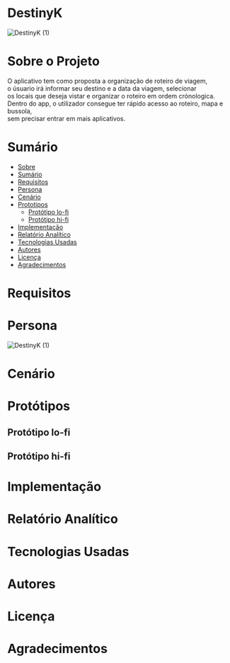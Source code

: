# DestinyK


![DestinyK (1)](https://github.com/flasantoro/DestinyK/assets/129131822/929f0ecf-b72a-4ef6-b4e7-b7e459ad7d7d)

# Sobre o Projeto

O aplicativo tem como proposta a organização de roteiro de viagem, <br/>
o úsuario irá informar seu destino e a data da viagem, selecionar <br/>
os locais que deseja vistar e organizar o roteiro em ordem crónologica. <br/>
Dentro do app, o utilizador consegue ter rápido acesso ao roteiro, mapa e bussola, <br/>
sem precisar entrar em mais aplicativos.

# Sumário

* [Sobre](#sobre-o-projeto)
* [Sumário](#sumário)
* [Requisitos](#requisitos)
* [Persona](#persona)
* [Cenário](Cenário)
* [Prototipos](Protótipos)
  * [Protótipo lo-fi](Protótipo-lo-fi)
  * [Protótipo hi-fi](Protótipo-hi-fi)
* [Implementação](Implementação)
* [Relatório Analítico ](Relatório-Analítico)
* [Tecnologias Usadas](#tecnologias-usadas)
* [Autores](Autores)
* [Licença](Licença)
* [Agradecimentos](#agradecimentos)


# Requisitos  

# Persona
![DestinyK (1)](https://github.com/flasantoro/DestinyK/assets/129131822/2bf7cf5c-621e-4d33-9904-7c5e539f7f82)

# Cenário


# Protótipos

## Protótipo lo-fi

## Protótipo hi-fi


# Implementação


# Relatório Analítico 


# Tecnologias Usadas


# Autores


# Licença


# Agradecimentos
